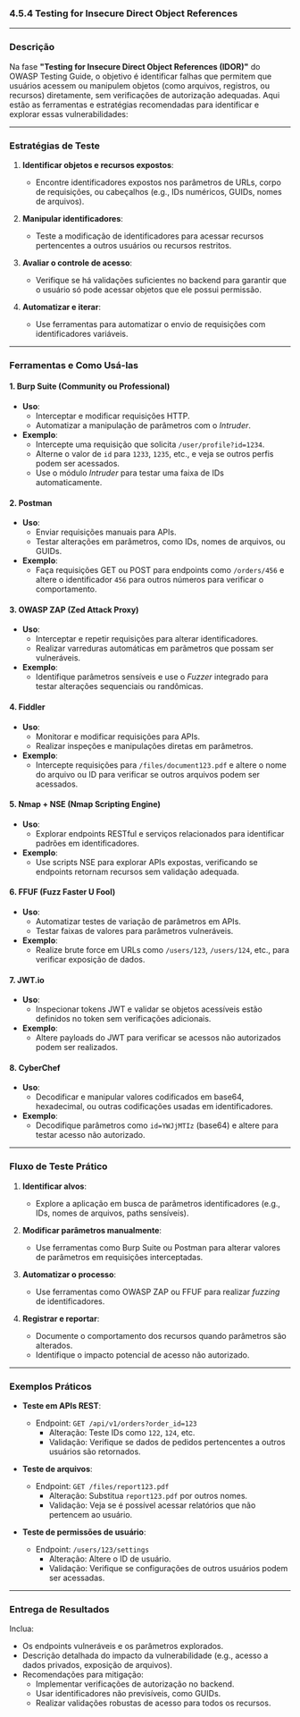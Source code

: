 ### **4.5.4 Testing for Insecure Direct Object References**

---

### **Descrição**
Na fase **"Testing for Insecure Direct Object References (IDOR)"** do OWASP Testing Guide, o objetivo é identificar falhas que permitem que usuários acessem ou manipulem objetos (como arquivos, registros, ou recursos) diretamente, sem verificações de autorização adequadas. Aqui estão as ferramentas e estratégias recomendadas para identificar e explorar essas vulnerabilidades:

---

### **Estratégias de Teste**
1. **Identificar objetos e recursos expostos**:
   - Encontre identificadores expostos nos parâmetros de URLs, corpo de requisições, ou cabeçalhos (e.g., IDs numéricos, GUIDs, nomes de arquivos).

2. **Manipular identificadores**:
   - Teste a modificação de identificadores para acessar recursos pertencentes a outros usuários ou recursos restritos.

3. **Avaliar o controle de acesso**:
   - Verifique se há validações suficientes no backend para garantir que o usuário só pode acessar objetos que ele possui permissão.

4. **Automatizar e iterar**:
   - Use ferramentas para automatizar o envio de requisições com identificadores variáveis.

---

### **Ferramentas e Como Usá-las**

#### 1. **Burp Suite (Community ou Professional)**
- **Uso**:
  - Interceptar e modificar requisições HTTP.
  - Automatizar a manipulação de parâmetros com o *Intruder*.
- **Exemplo**:
  - Intercepte uma requisição que solicita `/user/profile?id=1234`.
  - Alterne o valor de `id` para `1233`, `1235`, etc., e veja se outros perfis podem ser acessados.
  - Use o módulo *Intruder* para testar uma faixa de IDs automaticamente.

#### 2. **Postman**
- **Uso**:
  - Enviar requisições manuais para APIs.
  - Testar alterações em parâmetros, como IDs, nomes de arquivos, ou GUIDs.
- **Exemplo**:
  - Faça requisições GET ou POST para endpoints como `/orders/456` e altere o identificador `456` para outros números para verificar o comportamento.

#### 3. **OWASP ZAP (Zed Attack Proxy)**
- **Uso**:
  - Interceptar e repetir requisições para alterar identificadores.
  - Realizar varreduras automáticas em parâmetros que possam ser vulneráveis.
- **Exemplo**:
  - Identifique parâmetros sensíveis e use o *Fuzzer* integrado para testar alterações sequenciais ou randômicas.

#### 4. **Fiddler**
- **Uso**:
  - Monitorar e modificar requisições para APIs.
  - Realizar inspeções e manipulações diretas em parâmetros.
- **Exemplo**:
  - Intercepte requisições para `/files/document123.pdf` e altere o nome do arquivo ou ID para verificar se outros arquivos podem ser acessados.

#### 5. **Nmap + NSE (Nmap Scripting Engine)** 
- **Uso**:
  - Explorar endpoints RESTful e serviços relacionados para identificar padrões em identificadores.
- **Exemplo**:
  - Use scripts NSE para explorar APIs expostas, verificando se endpoints retornam recursos sem validação adequada.

#### 6. **FFUF (Fuzz Faster U Fool)**
- **Uso**:
  - Automatizar testes de variação de parâmetros em APIs.
  - Testar faixas de valores para parâmetros vulneráveis.
- **Exemplo**:
  - Realize brute force em URLs como `/users/123`, `/users/124`, etc., para verificar exposição de dados.

#### 7. **JWT.io**
- **Uso**:
  - Inspecionar tokens JWT e validar se objetos acessíveis estão definidos no token sem verificações adicionais.
- **Exemplo**:
  - Altere payloads do JWT para verificar se acessos não autorizados podem ser realizados.

#### 8. **CyberChef**
- **Uso**:
  - Decodificar e manipular valores codificados em base64, hexadecimal, ou outras codificações usadas em identificadores.
- **Exemplo**:
  - Decodifique parâmetros como `id=YWJjMTIz` (base64) e altere para testar acesso não autorizado.

---

### **Fluxo de Teste Prático**
1. **Identificar alvos**:
   - Explore a aplicação em busca de parâmetros identificadores (e.g., IDs, nomes de arquivos, paths sensíveis).

2. **Modificar parâmetros manualmente**:
   - Use ferramentas como Burp Suite ou Postman para alterar valores de parâmetros em requisições interceptadas.

3. **Automatizar o processo**:
   - Use ferramentas como OWASP ZAP ou FFUF para realizar *fuzzing* de identificadores.

4. **Registrar e reportar**:
   - Documente o comportamento dos recursos quando parâmetros são alterados.
   - Identifique o impacto potencial de acesso não autorizado.

---

### **Exemplos Práticos**
- **Teste em APIs REST**:
  - Endpoint: `GET /api/v1/orders?order_id=123`
    - Alteração: Teste IDs como `122`, `124`, etc.
    - Validação: Verifique se dados de pedidos pertencentes a outros usuários são retornados.

- **Teste de arquivos**:
  - Endpoint: `GET /files/report123.pdf`
    - Alteração: Substitua `report123.pdf` por outros nomes.
    - Validação: Veja se é possível acessar relatórios que não pertencem ao usuário.

- **Teste de permissões de usuário**:
  - Endpoint: `/users/123/settings`
    - Alteração: Altere o ID de usuário.
    - Validação: Verifique se configurações de outros usuários podem ser acessadas.

---

### **Entrega de Resultados**
Inclua:
- Os endpoints vulneráveis e os parâmetros explorados.
- Descrição detalhada do impacto da vulnerabilidade (e.g., acesso a dados privados, exposição de arquivos).
- Recomendações para mitigação:
  - Implementar verificações de autorização no backend.
  - Usar identificadores não previsíveis, como GUIDs.
  - Realizar validações robustas de acesso para todos os recursos.
